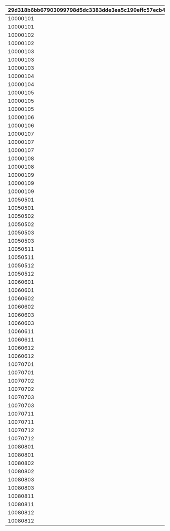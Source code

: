|29d318b6bb67903099798d5dc3383dde3ea5c190effc57ecb454cd1b9b97ea8a|1f57b6a09f9e668ec56b9b58e0e9e136d2956377e675ba435010543f69f1d61d|d68bff9dd7bc567d23a1d934370830c2bdced6276a8aa9e4b56b3a5cab3da484|74100ca4a5b8af26ae7bb4e4da95f3bf8d0463a22d402411c8c8f94147121e6c|3cee55c9e342f79766efaa4fc3e06a210c823eaf9c829a9f88623ec6d0ac6cbd|
| --- | --- | --- | --- | --- |
|10000101|12|100001011|94002|150000|
|10000101|2|100001012|22003|6|
|10000102|12|100001021|94002|500000|
|10000102|2|100001022|22003|6|
|10000103|12|100001031|94002|500000|
|10000103|4|100001032|140001|3|
|10000103|2|100001033|25001|3|
|10000104|12|100001041|94002|500000|
|10000104|2|100001042|22003|6|
|10000105|12|100001051|94002|500000|
|10000105|4|100001052|140001|4|
|10000105|2|100001053|25001|4|
|10000106|12|100001061|94002|500000|
|10000106|2|100001062|22003|6|
|10000107|12|100001071|94002|500000|
|10000107|4|100001072|140001|4|
|10000107|2|100001073|25001|4|
|10000108|12|100001081|94002|500000|
|10000108|2|100001082|22003|6|
|10000109|12|100001091|94002|500000|
|10000109|4|100001092|140001|4|
|10000109|2|100001093|25001|4|
|10050501|12|100505011|94002|120000|
|10050501|2|100505012|22003|3|
|10050502|12|100505021|94002|120000|
|10050502|2|100505022|22003|4|
|10050503|12|100505031|94002|120000|
|10050503|2|100505032|22003|4|
|10050511|12|100505111|94002|120000|
|10050511|2|100505112|22003|3|
|10050512|12|100505121|94002|160000|
|10050512|2|100505122|22003|4|
|10060601|12|100606011|94002|120000|
|10060601|2|100606012|22003|3|
|10060602|12|100606021|94002|120000|
|10060602|2|100606022|22003|4|
|10060603|12|100606031|94002|120000|
|10060603|2|100606032|22003|4|
|10060611|12|100606111|94002|120000|
|10060611|2|100606112|22003|3|
|10060612|12|100606121|94002|160000|
|10060612|2|100606122|22003|4|
|10070701|12|100707011|94002|120000|
|10070701|2|100707012|22003|3|
|10070702|12|100707021|94002|120000|
|10070702|2|100707022|22003|4|
|10070703|12|100707031|94002|120000|
|10070703|2|100707032|22003|4|
|10070711|12|100707111|94002|120000|
|10070711|2|100707112|22003|3|
|10070712|12|100707121|94002|160000|
|10070712|2|100707122|22003|4|
|10080801|12|100808011|94002|120000|
|10080801|2|100808012|22003|3|
|10080802|12|100808021|94002|120000|
|10080802|2|100808022|22003|4|
|10080803|12|100808031|94002|120000|
|10080803|2|100808032|22003|4|
|10080811|12|100808111|94002|120000|
|10080811|2|100808112|22003|3|
|10080812|12|100808121|94002|160000|
|10080812|2|100808122|22003|4|